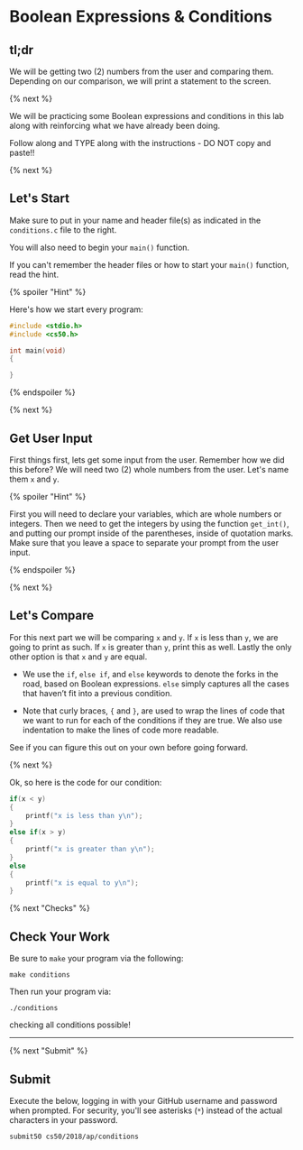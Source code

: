 # Boolean Expressions & Conditions

## tl;dr

We will be getting two (2) numbers from the user and comparing them. Depending on our comparison, we will print a statement to the screen.

{% next %}

We will be practicing some Boolean expressions and conditions in this lab along with reinforcing what we have already been doing.

Follow along and TYPE along with the instructions - DO NOT copy and paste!!

{% next %}

## Let's Start

Make sure to put in your name and header file(s) as indicated in the `conditions.c` file to the right.

You will also need to begin your `main()` function.

If you can't remember the header files or how to start your `main()` function, read the hint.

{% spoiler "Hint" %}

Here's how we start every program:

```c
#include <stdio.h>
#include <cs50.h>

int main(void)
{

}
```

{% endspoiler %}

{% next %}

## Get User Input

First things first, lets get some input from the user. Remember how we did this before? We will need two (2) whole numbers from the user. Let's name them `x` and `y`.

{% spoiler "Hint" %}

First you will need to declare your variables, which are whole numbers or integers. Then we need to get the integers by using the function `get_int()`, and putting our prompt inside of the parentheses, inside of quotation marks.  Make sure that you leave a space to separate your prompt from the user input.

{% endspoiler %}

{% next %}

## Let's Compare

For this next part we will be comparing `x` and `y`. If `x` is less than `y`, we are going to print as such. If `x` is greater than `y`, print this as well. Lastly the only other option is that `x` and `y` are equal.

- We use the `if`, `else if`, and `else` keywords to denote the forks in the road, based on Boolean expressions. `else` simply captures all the cases that haven’t fit into a previous condition.

- Note that curly braces, `{` and `}`, are used to wrap the lines of code that we want to run for each of the conditions if they are true. We also use indentation to make the lines of code more readable.

See if you can figure this out on your own before going forward.

{% next %}

Ok, so here is the code for our condition:

```c
if(x < y)
{
    printf("x is less than y\n");
}
else if(x > y)
{
    printf("x is greater than y\n");
}
else
{
    printf("x is equal to y\n");
}
```

{% next "Checks" %}

## Check Your Work

Be sure to `make` your program via the following:

```
make conditions
```

Then run your program via:

```
./conditions
```

checking all conditions possible!

---

{% next "Submit" %}

## Submit

Execute the below, logging in with your GitHub username and password when prompted. For security, you'll see asterisks (`*`) instead of the actual characters in your password.

```
submit50 cs50/2018/ap/conditions
```
